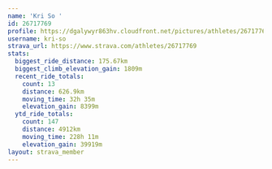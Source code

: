 ```yaml
---
name: 'Kri So '
id: 26717769
profile: https://dgalywyr863hv.cloudfront.net/pictures/athletes/26717769/7761026/14/large.jpg
username: kri-so
strava_url: https://www.strava.com/athletes/26717769
stats:
  biggest_ride_distance: 175.67km
  biggest_climb_elevation_gain: 1809m
  recent_ride_totals:
    count: 13
    distance: 626.9km
    moving_time: 32h 35m
    elevation_gain: 8399m
  ytd_ride_totals:
    count: 147
    distance: 4912km
    moving_time: 228h 11m
    elevation_gain: 39919m
layout: strava_member
--- 
```

